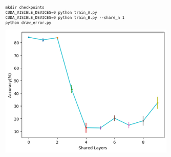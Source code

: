```
mkdir checkpoints
CUDA_VISIBLE_DEVICES=0 python train_A.py
CUDA_VISIBLE_DEVICES=0 python train_B.py --share_n 1
python draw_error.py
```
![output.png](https://github.com/guanghuixu/SharedCNN_Forgetting/blob/master/output.png)
